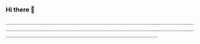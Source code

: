 ### Hi there 👋

............................................................................................................................................................................................................................................................................................................................................................